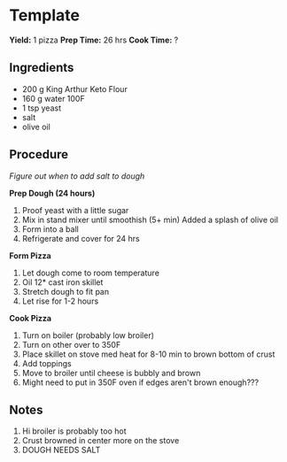 # Template
**Yield:** 1 pizza
**Prep Time:** 26 hrs
**Cook Time:** ?

## Ingredients
- 200 g King Arthur Keto Flour
- 160 g water 100F
- 1 tsp yeast
- salt
- olive oil

## Procedure
_Figure out when to add salt to dough_

**Prep Dough (24 hours)**
1. Proof yeast with a little sugar
3. Mix in stand mixer until smoothish (5+ min)
     Added a splash of olive oil
4. Form into a ball
5. Refrigerate and cover for 24 hrs

**Form Pizza**
1. Let dough come to room temperature
2. Oil 12* cast iron skillet
3. Stretch dough to fit pan
4. Let rise for 1-2 hours

**Cook Pizza**
1. Turn on boiler (probably low broiler)
2. Turn on other over to 350F
3. Place skillet on stove med heat for 8-10 min to brown bottom of crust
4. Add toppings
5. Move to broiler until cheese is bubbly and brown
6. Might need to put in 350F oven if edges aren't brown enough???

## Notes
1. Hi broiler is probably too hot
2. Crust browned in center more on the stove
3. DOUGH NEEDS SALT
